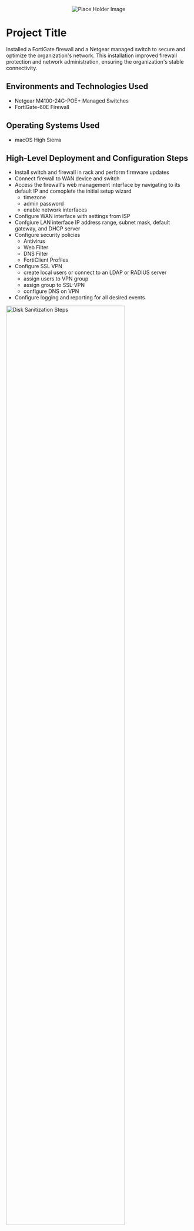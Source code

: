 <p align="center">
<img src="https://place-hold.it/600x200" alt="Place Holder Image"/>
<!-- <img src="assets/logo.svg" alt="Logo Text There" /> -->
</p>

# Project Title
Installed a FortiGate firewall and a Netgear managed switch to secure and optimize the organization's network. This installation improved firewall protection and network administration, ensuring the organization's stable connectivity.

## Environments and Technologies Used

- Netgear M4100-24G-POE+ Managed Switches 
- FortiGate-60E Firewall

## Operating Systems Used

- macOS High Sierra

## High-Level Deployment and Configuration Steps

- Install switch and firewall in rack and perform firmware updates
- Connect firewall to WAN device and switch
- Access the firewall's web management interface by navigating to its default IP and comoplete the initial setup wizard
    - timezone
    - admin password
    - enable network interfaces
- Configure WAN interface with settings from ISP
- Confgiure LAN interface IP address range, subnet mask, default gateway, and DHCP server
- Configure security policies
    - Antivirus
    - Web Filter
    - DNS Filter
    - FortiClient Profiles
- Configure SSL VPN
    - create local users or connect to an LDAP or RADIUS server
    - assign users to VPN group
    - assign group to SSL-VPN
    - configure DNS on VPN
- Configure logging and reporting for all desired events

<p>
<img src="https://i.imgur.com/DJmEXEB.png" height="80%" width="80%" alt="Disk Sanitization Steps"/>
</p>
